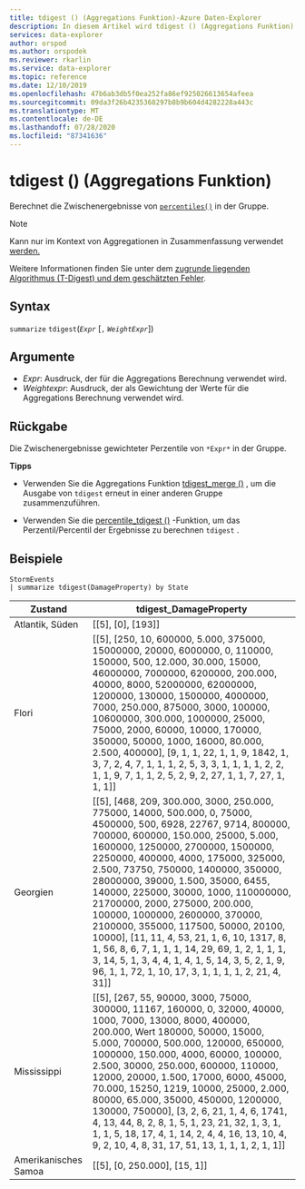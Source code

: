 ```yaml
---
title: tdigest () (Aggregations Funktion)-Azure Daten-Explorer
description: In diesem Artikel wird tdigest () (Aggregations Funktion) in Azure Daten-Explorer beschrieben.
services: data-explorer
author: orspod
ms.author: orspodek
ms.reviewer: rkarlin
ms.service: data-explorer
ms.topic: reference
ms.date: 12/10/2019
ms.openlocfilehash: 47b6ab3db5f0ea252fa86ef925026613654afeea
ms.sourcegitcommit: 09da3f26b4235368297b8b9b604d4282228a443c
ms.translationtype: MT
ms.contentlocale: de-DE
ms.lasthandoff: 07/28/2020
ms.locfileid: "87341636"
---
```

# <a name="tdigest-aggregation-function"></a>tdigest () (Aggregations Funktion)

Berechnet die Zwischenergebnisse von [`percentiles()`](percentiles-aggfunction.md) in der Gruppe.

> [!NOTE]
> Kann nur im Kontext von Aggregationen in Zusammenfassung verwendet [werden.](summarizeoperator.md)

Weitere Informationen finden Sie unter dem [zugrunde liegenden Algorithmus (T-Digest) und dem geschätzten Fehler](percentiles-aggfunction.md#estimation-error-in-percentiles).

## <a name="syntax"></a>Syntax

`summarize` `tdigest`(*`Expr`* [`,` *`WeightExpr`*])

## <a name="arguments"></a>Argumente

* *Expr*: Ausdruck, der für die Aggregations Berechnung verwendet wird.
* *Weightexpr*: Ausdruck, der als Gewichtung der Werte für die Aggregations Berechnung verwendet wird.

    
## <a name="returns"></a>Rückgabe

Die Zwischenergebnisse gewichteter Perzentile von `*Expr*` in der Gruppe.
 
 
**Tipps**

* Verwenden Sie die Aggregations Funktion [tdigest_merge ()](tdigest-merge-aggfunction.md) , um die Ausgabe von `tdigest` erneut in einer anderen Gruppe zusammenzuführen.

* Verwenden Sie die [percentile_tdigest ()](percentile-tdigestfunction.md) -Funktion, um das Perzentil/Percentil der Ergebnisse zu berechnen `tdigest` .

## <a name="examples"></a>Beispiele

<!-- csl: https://help.kusto.windows.net:443/Samples -->
```kusto
StormEvents
| summarize tdigest(DamageProperty) by State
```

|Zustand|tdigest_DamageProperty|
|---|---|
|Atlantik, Süden|[[5], [0], [193]]|
|Flori|[[5], [250, 10, 600000, 5.000, 375000, 15000000, 20000, 6000000, 0, 110000, 150000, 500, 12.000, 30.000, 15000, 46000000, 7000000, 6200000, 200.000, 40000, 8000, 52000000, 62000000, 1200000, 130000, 1500000, 4000000, 7000, 250.000, 875000, 3000, 100000, 10600000, 300.000, 1000000, 25000, 75000, 2000, 60000, 10000, 170000, 350000, 50000, 1000, 16000, 80.000, 2.500, 400000], [9, 1, 1, 22, 1, 1, 9, 1842, 1, 3, 7, 2, 4, 7, 1, 1, 1, 2, 5, 3, 3, 1, 1, 1, 1, 2, 2, 1, 1, 9, 7, 1, 1, 2, 5, 2, 9, 2, 27, 1, 1, 7, 27, 1, 1, 1]]|
|Georgien|[[5], [468, 209, 300.000, 3000, 250.000, 775000, 14000, 500.000, 0, 75000, 4500000, 500, 6928, 22767, 9714, 800000, 700000, 600000, 150.000, 25000, 5.000, 1600000, 1250000, 2700000, 1500000, 2250000, 400000, 4000, 175000, 325000, 2.500, 73750, 750000, 1400000, 350000, 28000000, 39000, 1.500, 35000, 6455, 140000, 225000, 30000, 1000, 110000000, 21700000, 2000, 275000, 200.000, 100000, 1000000, 2600000, 370000, 2100000, 355000, 117500, 50000, 20100, 10000], [11, 11, 4, 53, 21, 1, 6, 10, 1317, 8, 1, 56, 8, 6, 7, 1, 1, 1, 14, 29, 69, 1, 2, 1, 1, 1, 3, 14, 5, 1, 3, 4, 4, 1, 4, 1, 5, 14, 3, 5, 2, 1, 9, 96, 1, 1, 72, 1, 10, 17, 3, 1, 1, 1, 1, 2, 21, 4, 31]]|
|Mississippi|[[5], [267, 55, 90000, 3000, 75000, 300000, 11167, 160000, 0, 32000, 40000, 1000, 7000, 13000, 8000, 400000, 200.000, Wert 180000, 50000, 15000, 5.000, 700000, 500.000, 120000, 650000, 1000000, 150.000, 4000, 60000, 100000, 2.500, 30000, 250.000, 600000, 110000, 12000, 20000, 1.500, 17000, 6000, 45000, 70.000, 15250, 1219, 10000, 25000, 2.000, 80000, 65.000, 35000, 450000, 1200000, 130000, 750000], [3, 2, 6, 21, 1, 4, 6, 1741, 4, 13, 44, 8, 2, 8, 1, 5, 1, 23, 21, 32, 1, 3, 1, 1, 1, 5, 18, 17, 4, 1, 14, 2, 4, 4, 16, 13, 10, 4, 9, 2, 10, 4, 8, 31, 17, 51, 13, 1, 1, 1, 2, 1, 1]]|
|Amerikanisches Samoa|[[5], [0, 250.000], [15, 1]]|
